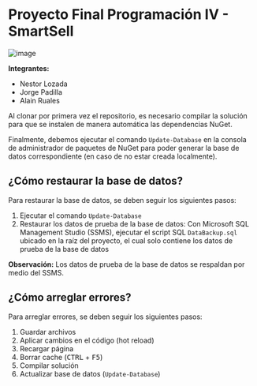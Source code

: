 # Proyecto Final Programación IV - SmartSell

![image](https://user-images.githubusercontent.com/58148764/140632035-c247d70a-5a3a-456a-8a46-a17b6d91b466.png)

**Integrantes:**
- Nestor Lozada
- Jorge Padilla
- Alain Ruales

Al clonar por primera vez el repositorio, es necesario compilar la solución para que se instalen de manera automática las dependencias NuGet.
  
Finalmente, debemos ejecutar el comando `Update-Database` en la consola de administrador de paquetes de NuGet para poder generar la base de datos correspondiente (en caso de no estar creada localmente).

## ¿Cómo restaurar la base de datos?

Para restaurar la base de datos, se deben seguir los siguientes pasos:

1. Ejecutar el comando `Update-Database`
2. Restaurar los datos de prueba de la base de datos: Con Microsoft SQL Management Studio (SSMS), ejecutar el script SQL `DataBackup.sql` ubicado en la raíz del proyecto, el cual solo contiene los datos de prueba de la base de datos

**Observación:** Los datos de prueba de la base de datos se respaldan por medio del SSMS.

## ¿Cómo arreglar errores?

Para arreglar errores, se deben seguir los siguientes pasos:

1. Guardar archivos
2. Aplicar cambios en el código (hot reload)
3. Recargar página
4. Borrar cache (<kbd>CTRL</kbd> + <kbd>F5</kbd>)
5. Compilar solución
6. Actualizar base de datos (`Update-Database`)
